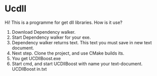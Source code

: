 # Ucdll
Hi! This is a programme for get dll libraries.
How is it use?
1. Download Dependency walker.
2. Start Dependency walker for your exe.
3. Dependency walker returns text. This text you must save in new text document.
4. Next step. Clone the project, and use CMake builds its.  
5. You get UCDllBoost.exe
6. Start cmd, and start UCDllBoost with name your text-document.
    UCDllBoost in.txt
